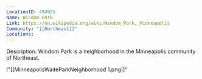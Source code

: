 ```yaml
---
LocationID: 494925
Name: Windom Park
Link: https://en.wikipedia.org/wiki/Windom_Park,_Minneapolis 
Community: "[[Northeast]]"
Locations: 
---
```


Description:
Windom Park is a neighborhood in the Minneapolis community of Northeast.

!"[[MinneapolisWaiteParkNeighborhood 1.png]]"